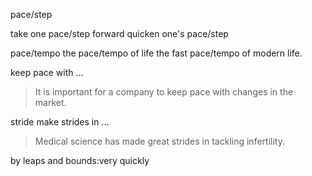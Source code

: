 
pace/step

take one pace/step forward
quicken one's pace/step

pace/tempo
the pace/tempo of life
the fast pace/tempo of modern life.

keep pace with ...
>It is important for a company to keep pace with changes in the market.

stride
make strides in ...
>Medical science has made great strides in tackling infertility.

by leaps and bounds:very quickly